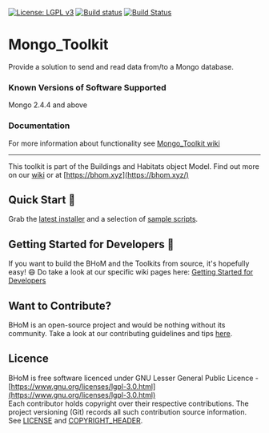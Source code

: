 [![License: LGPL v3](https://img.shields.io/badge/License-LGPL%20v3-blue.svg)](https://www.gnu.org/licenses/lgpl-3.0) [![Build status](https://ci.appveyor.com/api/projects/status/woeecxaxa3vbeu6f/branch/master?svg=true)](https://ci.appveyor.com/api/projects/status/mongo_toolkit/branch/master) [![Build Status](https://dev.azure.com/BHoMBot/BHoM/_apis/build/status/Mongo_Toolkit/Mongo_Toolkit.CheckCore?branchName=master)](https://dev.azure.com/BHoMBot/BHoM/_build/latest?definitionId=105&branchName=master)

# Mongo_Toolkit

Provide a solution to send and read data from/to a Mongo database.

### Known Versions of Software Supported
Mongo 2.4.4 and above

### Documentation
For more information about functionality see [Mongo_Toolkit wiki](https://github.com/BHoM/Mongo_Toolkit/wiki)

---
This toolkit is part of the Buildings and Habitats object Model. Find out more on our [wiki](https://github.com/BHoM/documentation/wiki) or at [https://bhom.xyz](https://bhom.xyz/)

## Quick Start 🚀 

Grab the [latest installer](https://bhom.xyz/) and a selection of [sample scripts](https://github.com/BHoM/samples).


## Getting Started for Developers 🤖 

If you want to build the BHoM and the Toolkits from source, it's hopefully easy! 😄 
Do take a look at our specific wiki pages here: [Getting Started for Developers](https://bhom.xyz/documentation/Guides-and-Tutorials/Coding-with-BHoM/)


## Want to Contribute? ##

BHoM is an open-source project and would be nothing without its community. Take a look at our contributing guidelines and tips [here](https://github.com/BHoM/BHoM/blob/main/CONTRIBUTING.md).


## Licence ##

BHoM is free software licenced under GNU Lesser General Public Licence - [https://www.gnu.org/licenses/lgpl-3.0.html](https://www.gnu.org/licenses/lgpl-3.0.html)  
Each contributor holds copyright over their respective contributions.
The project versioning (Git) records all such contribution source information.
See [LICENSE](https://github.com/BHoM/BHoM/blob/main/LICENSE) and [COPYRIGHT_HEADER](https://github.com/BHoM/BHoM/blob/main/COPYRIGHT_HEADER.txt).

